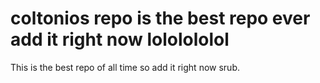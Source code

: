 # coltonios repo is the best repo ever add it right now lololololol
This is the best repo of all time so add it right now srub.
